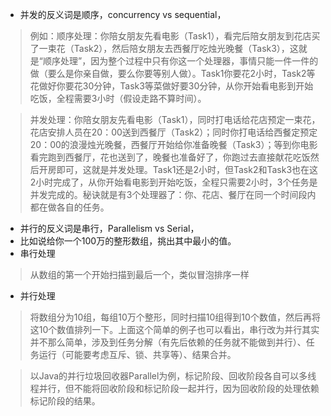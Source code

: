 



- 并发的反义词是顺序，concurrency vs sequential，



> 例如：顺序处理：你陪女朋友先看电影（Task1），看完后陪女朋友到花店买了一束花（Task2），然后陪女朋友去西餐厅吃烛光晚餐（Task3），这就是“顺序处理”，因为整个过程中只有你这一个处理器，事情只能一件一件的做（要么是你亲自做，要么你要等别人做）。Task1你要花2小时，Task2等花做好你要花30分钟，Task3等菜做好要30分钟，从你开始看电影到开始吃饭，全程需要3小时（假设走路不算时间）。


> 并发处理：你陪女朋友先看电影（Task1），同时打电话给花店预定一束花，花店安排人员在20：00送到西餐厅（Task2）；同时你打电话给西餐定预定20：00的浪漫烛光晚餐，西餐厅开始给你准备晚餐（Task3）；等到你电影看完跑到西餐厅，花也送到了，晚餐也准备好了，你跑过去直接献花吃饭然后开房即可，这就是并发处理。Task1还是2小时，但Task2和Task3也在这2小时完成了，从你开始看电影到开始吃饭，全程只需要2小时，3个任务是并发完成的。秘诀就是有3个处理器了：你、花店、餐厅在同一个时间段内都在做各自的任务。


- 并行的反义词是串行，Parallelism vs Serial，
- 比如说给你一个100万的整形数组，挑出其中最小的值。
- 串行处理

 > 从数组的第一个开始扫描到最后一个，类似冒泡排序一样
 
- 并行处理
 

> 将数组分为10组，每组10万个整形，同时扫描10组得到10个数值，然后再将这10个数值排列一下。上面这个简单的例子也可以看出，串行改为并行其实并不那么简单，涉及到任务分解（有先后依赖的任务就不能做到并行）、任务运行（可能要考虑互斥、锁、共享等）、结果合并。
 

 > 以Java的并行垃圾回收器Parallel为例，标记阶段、回收阶段各自可以多线程并行，但不能将回收阶段和标记阶段一起并行，因为回收阶段的处理依赖标记阶段的结果。